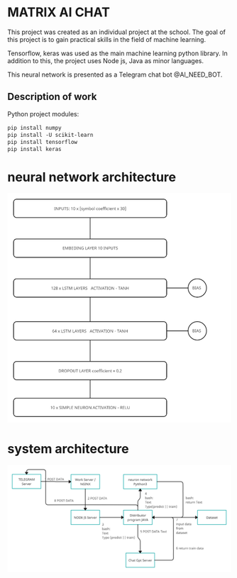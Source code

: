 # MATRIX AI CHAT #
This project was created as an individual project at the school.
The goal of this project is to gain practical skills in the field of machine learning.

Tensorflow, keras was used as the main machine learning python library. In addition to this, the project uses Node js, Java as minor languages.

This neural network is presented as a Telegram chat bot @Al_NEED_BOT.

## Description of work ##

Python project modules:

```
pip install numpy
pip install -U scikit-learn
pip install tensorflow
pip install keras
```

# neural network architecture #
![TEXT](scheme_neuron.png)

# system architecture #
![TEXT](scheme.png)

